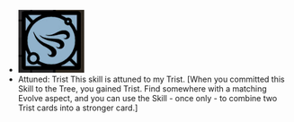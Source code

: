 - ![image.png](../assets/image_1701762739736_0.png)
- Attuned: Trist
  This skill is attuned to my Trist. [When you committed this Skill to the Tree, you gained Trist. Find somewhere with a matching Evolve aspect, and you can use the Skill - once only - to combine two Trist cards into a stronger card.]
